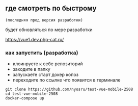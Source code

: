 ## где смотреть по быстрому 

```(последняя прод версия разработки)```

будет обновляться по мере разработки

https://vue1.dev.php-cat.ru/

### как запустить (разработка)

- клоинруете к себе репозиторий
- заходите в папку
- запускаете старт докер копоз
- переходите по ссылке что появится в терминале

```
git clone https://github.com/nyosru/test-vue-mobile-2508
сd test-vue-mobile-2508
docker-compose up
```